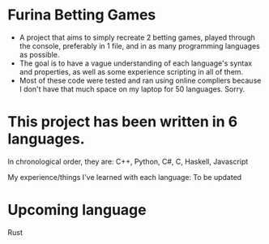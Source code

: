 # Furina Betting Games
- A project that aims to simply recreate 2 betting games, played through the console, preferably in 1 file, and in as many programming languages as possible.
- The goal is to have a vague understanding of each language's syntax and properties, as well as some experience scripting in all of them.
- Most of these code were tested and ran using online compliers because I don't have that much space on my laptop for 50 languages. Sorry.

# This project has been written in 6 languages.
In chronological order, they are: C++, Python, C#, C, Haskell, Javascript

My experience/things I've learned with each language:
To be updated

# Upcoming language
Rust
